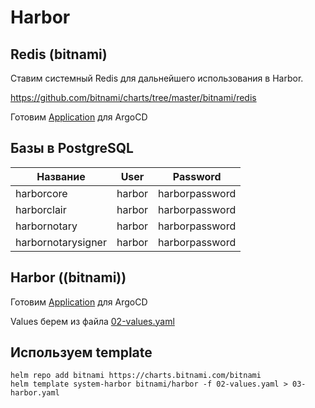 # Harbor

## Redis (bitnami)

Ставим системный Redis для дальнейшего использования в Harbor.

https://github.com/bitnami/charts/tree/master/bitnami/redis

Готовим [Application](argo-app/01-redis-app.yaml) для ArgoCD

## Базы в PostgreSQL

| Название | User | Password |
|---|---|---|
| harborcore | harbor | harborpassword |
| harborclair | harbor | harborpassword |
| harbornotary | harbor | harborpassword |
| harbornotarysigner | harbor | harborpassword |

## Harbor ((bitnami))

Готовим [Application](bitnami/01-bitnami-harbor-helm-app.yaml) для ArgoCD

Values берем из файла [02-values.yaml](bitnami/02-values.yaml)

## Используем template

    helm repo add bitnami https://charts.bitnami.com/bitnami
    helm template system-harbor bitnami/harbor -f 02-values.yaml > 03-harbor.yaml

